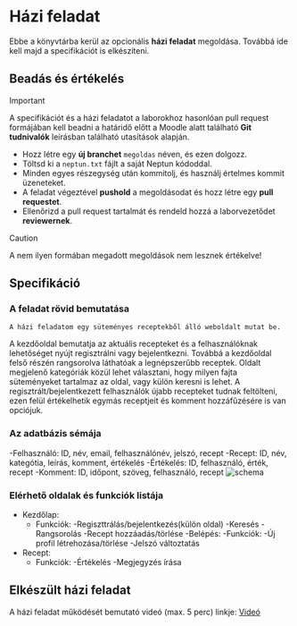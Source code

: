 # Házi feladat

Ebbe a könyvtárba kerül az opcionális **házi feladat** megoldása. Továbbá ide kell majd a specifikációt is elkészíteni. 

## Beadás és értékelés
> [!IMPORTANT]
> A specifikációt és a házi feladatot a laborokhoz hasonlóan pull request formájában kell beadni a határidő előtt a Moodle alatt található **Git tudnivalók** leírásban található utasítások alapján.
> - Hozz létre egy **új branchet** `megoldas` néven, és ezen dolgozz.
> - Töltsd ki a `neptun.txt` fájlt a saját Neptun kódoddal.
> - Minden egyes részegység után kommitolj, és használj értelmes kommit üzeneteket.
> - A feladat végeztével **pushold** a megoldásodat és hozz létre egy **pull requestet**.
> - Ellenőrizd a pull request tartalmát és rendeld hozzá a laborvezetődet **reviewernek**.

> [!CAUTION]
> A nem ilyen formában megadott megoldások nem lesznek értékelve!

## Specifikáció

### A feladat rövid bemutatása

    A házi feladatom egy süteményes receptekből álló weboldalt mutat be.
A kezdőoldal bemutatja az aktuális recepteket és a felhasználóknak lehetőséget nyújt regisztrálni vagy bejelentkezni. Továbbá a kezdőoldal felső részén rangsorolva láthatóak a legnépszerűbb receptek.
Oldalt megjelenő kategóriák közül lehet választani, hogy milyen fajta süteményeket tartalmaz az oldal, vagy külön keresni is lehet.
A regisztrált/bejelentkezett felhasználók újabb recepteket tudnak feltölteni, ezen felül értékelhetik egymás receptjeit és komment hozzáfűzésére is van opciójuk.

### Az adatbázis sémája

-Felhasználó: ID, név, email, felhasználónév, jelszó, recept
-Recept: ID, név, kategótia, leírás, komment, értékelés
-Értékelés: ID, felhasználó, érték, recept
-Komment: ID, időpont, szöveg, felhasználó, recept
![schema](https://github.com/HZAnett/HF/assets/160552334/ce40028f-4af6-44d2-8f01-ee89a796f964)

### Elérhető oldalak és funkciók listája

- Kezdőlap:
    - Funkciók:
        -Regiszttrálás/bejelentkezés(külön oldal)
        -Keresés
        -Rangsorolás
        -Recept hozzáadás/törlése
-Belépés:
    -Funkciók:
        -Új profil létrehozása/törlése
        -Jelszó változtatás      
- Recept:
    - Funkciók:
        -Értékelés
        -Megjegyzés írása

## Elkészült házi feladat

A házi feladat működését bemutató videó (max. 5 perc) linkje: [Videó](https://...) 
